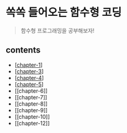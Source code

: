 # 쏙쏙 들어오는 함수형 코딩

> 함수형 프로그래밍을 공부해보자!

## contents

- [[chapter-1]]
- [[chapter-3]]
- [[chapter-4]]
- [[chapter-5]]
- [[chapter-6]]
- [[chapter-7]]
- [[chapter-8]]
- [[chapter-9]]
- [[chapter-10]]
- [[chapter-12]]

[//begin]: # "Autogenerated link references for markdown compatibility"
[chapter-1]: chapter-1.md "chapter-1"
[chapter-3]: chapter-3.md "chapter-3. 액션과 계산, 데이터의 차이를 알기"
[chapter-4]: chapter-4.md "chapter-4. 액션에서 계산 빼내기"
[chapter-5]: chapter-5.md "chapter-5. 더 좋은 액션 만들기"
[//end]: # "Autogenerated link references"
